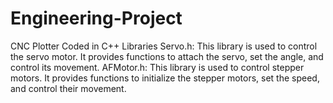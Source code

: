 # Engineering-Project
CNC Plotter
Coded in C++
Libraries
  Servo.h: This library is used to control the servo motor. It provides functions to attach the servo, set the angle, and control its movement.
   AFMotor.h: This library is used to control stepper motors. It provides functions to initialize the stepper motors, set the speed, and control their movement.
